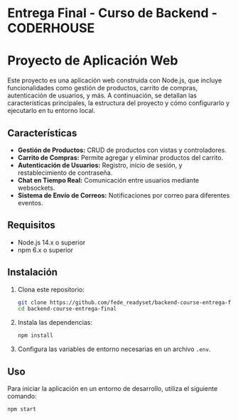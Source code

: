 # Entrega Final - Curso de Backend - CODERHOUSE
# Proyecto de Aplicación Web

Este proyecto es una aplicación web construida con Node.js, que incluye funcionalidades como gestión de productos, carrito de compras, autenticación de usuarios, y más. A continuación, se detallan las características principales, la estructura del proyecto y cómo configurarlo y ejecutarlo en tu entorno local.

## Características

- **Gestión de Productos:** CRUD de productos con vistas y controladores.
- **Carrito de Compras:** Permite agregar y eliminar productos del carrito.
- **Autenticación de Usuarios:** Registro, inicio de sesión, y restablecimiento de contraseña.
- **Chat en Tiempo Real:** Comunicación entre usuarios mediante websockets.
- **Sistema de Envío de Correos:** Notificaciones por correo para diferentes eventos.

## Requisitos

- Node.js 14.x o superior
- npm 6.x o superior

## Instalación

1. Clona este repositorio:
    ```bash
    git clone https://github.com/fede_readyset/backend-course-entrega-final.git
    cd backend-course-entrega-final
    ```

2. Instala las dependencias:
    ```bash
    npm install
    ```

3. Configura las variables de entorno necesarias en un archivo `.env`.

## Uso

Para iniciar la aplicación en un entorno de desarrollo, utiliza el siguiente comando:

```bash
npm start
